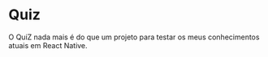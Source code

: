 # Quiz
O QuiZ nada mais é do que um projeto para testar os meus conhecimentos atuais em React Native.
